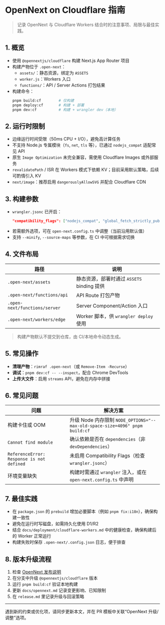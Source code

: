 # OpenNext on Cloudflare 指南

> 记录 OpenNext 与 Cloudflare Workers 结合时的注意事项、局限与最佳实践。

## 1. 概览
- 使用 `@opennextjs/cloudflare` 构建 Next.js App Router 项目
- 构建产物位于 `.open-next`：
  - `assets/`：静态资源，绑定为 `ASSETS`
  - `worker.js`：Workers 入口
  - `functions/`：API / Server Actions 打包结果
- 构建命令：
  ```bash
  pnpm build:cf        # 仅构建
  pnpm deploy:cf       # 构建 + 部署
  pnpm dev:cf          # 构建 + wrangler dev（本地）
  ```

## 2. 运行时限制
- 边缘运行时间受限（50ms CPU + I/O），避免高计算任务
- 不支持 Node.js 专属模块（`fs`, `net`, `tls` 等），已通过 `nodejs_compat` 适配常见 API
- 原生 `Image Optimization` 未完全兼容，需使用 Cloudflare Images 或外部服务
- `revalidatePath` / ISR 在 Workers 模式下依赖 KV；目前采用默认策略，后续可酌情引入 KV
- `next/image`：推荐启用 `dangerouslyAllowSVG` 并配合 Cloudflare CDN

## 3. 构建参数
- `wrangler.jsonc` 已开启：
  ```json
  "compatibility_flags": ["nodejs_compat", "global_fetch_strictly_public"]
  ```
- 若需额外选项，可在 `open-next.config.ts` 中调整（当前沿用默认值）
- 支持 `--minify`, `--source-maps` 等参数，在 CI 中可根据需求切换

## 4. 文件布局
| 路径 | 说明 |
| --- | --- |
| `.open-next/assets` | 静态资源，部署时通过 `ASSETS` binding 提供 |
| `.open-next/functions/api` | API Route 打包产物 |
| `.open-next/functions/server` | Server Component/Action 入口 |
| `.open-next/workers/edge` | Worker 脚本，供 `wrangler deploy` 使用 |

> 构建产物默认不提交到仓库，由 CI/本地命令动态生成。

## 5. 常见操作
- **清理产物**：`rimraf .open-next`（或 `Remove-Item -Recurse`）
- **调试**：`pnpm dev:cf -- --inspect`，配合 Chrome DevTools
- **上传大文件**：启用 `streams` API，避免在内存中拼接

## 6. 常见问题
| 问题 | 解决方案 |
| --- | --- |
| 构建卡住或 OOM | 升级 Node 内存限制 `NODE_OPTIONS="--max-old-space-size=4096" pnpm build:cf` |
| `Cannot find module` | 确认依赖是否在 `dependencies`（非 `devDependencies`） |
| `ReferenceError: Response is not defined` | 未启用 Compatibility Flags（检查 `wrangler.jsonc`） |
| 环境变量缺失 | 构建时需通过 `wrangler` 注入，或在 `open-next.config.ts` 中声明 |

## 7. 最佳实践
- 在 `package.json` 的 `prebuild` 增加必要脚本（例如 `pnpm fix:i18n`），确保构建一致性
- 避免在运行时写磁盘，如需持久化使用 D1/R2
- 结合 `docs/deployment/cloudflare-workers.md` 中的健康检查，确保构建后的 Worker 正常运行
- 构建失败时保存 `.open-next/.config.json` 日志，便于排查

## 8. 版本升级流程
1. 检查 [OpenNext 发布说明](https://github.com/sst/open-next/releases)
2. 在分支中升级 `@opennextjs/cloudflare` 版本
3. 运行 `pnpm build:cf` 验证本地构建
4. 更新 `docs/opennext.md` 记录变更影响、已知限制
5. 在 `release.md` 里记录升级与回滚策略

---

遇到新的约束或优化项，请同步更新本文，并在 PR 模板中关联“OpenNext 升级/调整”选项。
